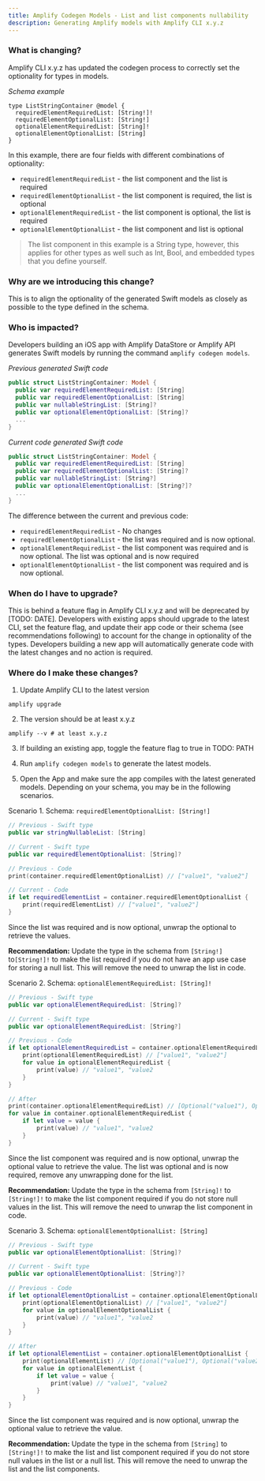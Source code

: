```yaml
---
title: Amplify Codegen Models - List and list components nullability
description: Generating Amplify models with Amplify CLI x.y.z
---
```


### **What is changing?** 

Amplify CLI x.y.z has updated the codegen process to correctly set the optionality for types in models.

_Schema example_

```
type ListStringContainer @model {
  requiredElementRequiredList: [String!]!
  requiredElementOptionalList: [String!]
  optionalElementRequiredList: [String]!
  optionalElementOptionalList: [String]
}
```

In this example, there are four fields with different combinations of optionality:
- `requiredElementRequiredList` - the list component and the list is required
- `requiredElementOptionalList` - the list component is required, the list is optional
- `optionalElementRequiredList` - the list component is optional, the list is required
- `optionalElementOptionalList` - the list component and list is optional

> The list component in this example is a String type, however, this applies for other types as well such as Int, Bool, and embedded types that you define yourself.

### **Why are we introducing this change?** 

This is to align the optionality of the generated Swift models as closely as possible to the type defined in the schema.

### **Who is impacted?** 

<amplify-block-switcher>

<amplify-block name="iOS">

Developers building an iOS app with Amplify DataStore or Amplify API generates Swift models by running the command `amplify codegen models`. 

 _Previous generated Swift code_

```swift
public struct ListStringContainer: Model {
  public var requiredElementRequiredList: [String]
  public var requiredElementOptionalList: [String]
  public var nullableStringList: [String]?
  public var optionalElementOptionalList: [String]?
  ...
}
```

_Current code generated Swift code_

```swift
public struct ListStringContainer: Model {
  public var requiredElementRequiredList: [String]
  public var requiredElementOptionalList: [String]?
  public var nullableStringList: [String?]
  public var optionalElementOptionalList: [String?]?
  ...
}
```

The difference between the current and previous code:

- `requiredElementRequiredList` - No changes
- `requiredElementOptionalList` - the list was required and is now optional.
- `optionalElementRequiredList` - the list component was required and is now optional. The list was optional and is now required
- `optionalElementOptionalList` - the list component was required and is now optional. 

</amplify-block>

</amplify-block-switcher>


### **When do I have to upgrade?**

This is behind a feature flag in Amplify CLI x.y.z and will be deprecated by [TODO: DATE]. Developers with existing apps should upgrade to the latest CLI, set the feature flag, and update their app code or their schema (see recommendations following) to account for the change in optionality of the types. Developers building a new app will automatically generate code with the latest changes and no action is required.

### **Where do I make these changes?**

1. Update Amplify CLI to the latest version

```
amplify upgrade
```

2. The version should be at least x.y.z

```
amplify --v # at least x.y.z
```

3. If building an existing app, toggle the feature flag to true in TODO: PATH

4. Run `amplify codegen models` to generate the latest models.

5. Open the App and make sure the app compiles with the latest generated models. Depending on your schema, you may be in the following scenarios.

<amplify-block-switcher>

<amplify-block name="iOS">

Scenario 1. Schema: `requiredElementOptionalList: [String!]`

```swift
// Previous - Swift type
public var stringNullableList: [String]

// Current - Swift type
public var requiredElementOptionalList: [String]?

// Previous - Code 
print(container.requiredElementOptionalList) // ["value1", "value2"]

// Current - Code
if let requiredElementList = container.requiredElementOptionalList { 
    print(requiredElementList) // ["value1", "value2"]
}
```

Since the list was required and is now optional, unwrap the optional to retrieve the values.

**Recommendation:** Update the type in the schema from `[String!]` to`[String!]!` to make the list required if you do not have an app use case for storing a null list. This will remove the need to unwrap the list in code.

 Scenario 2. Schema: `optionalElementRequiredList: [String]!`

```swift
// Previous - Swift type
public var optionalElementRequiredList: [String]?

// Current - Swift type
public var optionalElementRequiredList: [String?]

// Previous - Code
if let optionalElementRequiredList = container.optionalElementRequiredList { 
    print(optionalElementRequiredList) // ["value1", "value2"]
    for value in optionalElementRequiredList {
        print(value) // "value1", "value2
    }
}

// After
print(container.optionalElementRequiredList) // [Optional("value1"), Optional("value2")]
for value in container.optionalElementRequiredList {
    if let value = value {
        print(value) // "value1", "value2
    }
}
```

Since the list component was required and is now optional, unwrap the optional value to retrieve the value. The list was optional and is now required, remove any unwrapping done for the list.

**Recommendation:** Update the type in the schema from `[String]!` to `[String!]!` to make the list component required if you do not store null values in the list. This will remove the need to unwrap the list component in code.

Scenario 3. Schema: `optionalElementOptionalList: [String]`

```swift
// Previous - Swift type
public var optionalElementOptionalList: [String]?

// Current - Swift type
public var optionalElementOptionalList: [String?]?

// Previous - Code
if let optionalElementOptionalList = container.optionalElementOptionalList { 
    print(optionalElementOptionalList) // ["value1", "value2"]
    for value in optionalElementOptionalList {
        print(value) // "value1", "value2
    }
}

// After
if let optionalElementList = container.optionalElementOptionalList { 
    print(optionalElementList) // [Optional("value1"), Optional("value2")]
    for value in optionalElementList {
        if let value = value {
            print(value) // "value1", "value2
        }
    }
}
```

Since the list component was required and is now optional, unwrap the optional value to retrieve the value.

**Recommendation:** Update the type in the schema from `[String]` to `[String!]!` to make the list and list component required if you do not store null values in the list or a null list. This will remove the need to unwrap the list and the list components.


</amplify-block>

</amplify-block-switcher>